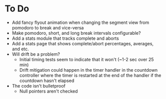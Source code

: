 # To Do

* Add fancy flyout animation when changing the segment view from pomodoro to
  break and vice-versa
* Make pomodoro, short, and long break intervals configurable?
* Add a stats module that tracks complete and aborts
* Add a stats page that shows complete/abort percentages, averages, and etc.
* Will drift be a problem?
    * Initial timing tests seem to indicate that it won't (~1-2 sec over 25
      min)
    * Drift mitigation could happen in the timer handler in the countdown
      controller where the timer is restarted at the end of the handler if the
      countdown hasn't elapsed
* The code isn't bulletproof
    * Null pointers aren't checked
